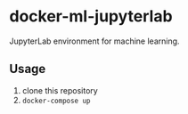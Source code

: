 # docker-ml-jupyterlab

JupyterLab environment for machine learning.

## Usage

1. clone this repository
2. `docker-compose up`